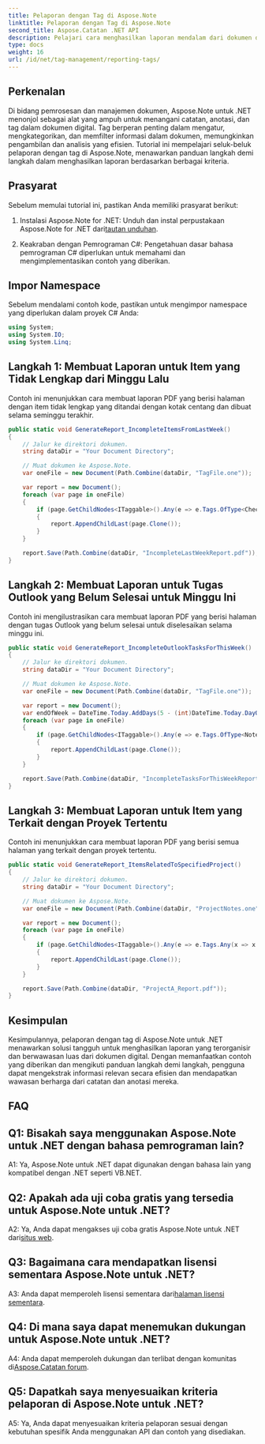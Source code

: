 ```yaml
---
title: Pelaporan dengan Tag di Aspose.Note
linktitle: Pelaporan dengan Tag di Aspose.Note
second_title: Aspose.Catatan .NET API
description: Pelajari cara menghasilkan laporan mendalam dari dokumen digital menggunakan Aspose.Note untuk .NET. Panduan langkah demi langkah disediakan.
type: docs
weight: 16
url: /id/net/tag-management/reporting-tags/
---
```

## Perkenalan

Di bidang pemrosesan dan manajemen dokumen, Aspose.Note untuk .NET menonjol sebagai alat yang ampuh untuk menangani catatan, anotasi, dan tag dalam dokumen digital. Tag berperan penting dalam mengatur, mengkategorikan, dan memfilter informasi dalam dokumen, memungkinkan pengambilan dan analisis yang efisien. Tutorial ini mempelajari seluk-beluk pelaporan dengan tag di Aspose.Note, menawarkan panduan langkah demi langkah dalam menghasilkan laporan berdasarkan berbagai kriteria.

## Prasyarat

Sebelum memulai tutorial ini, pastikan Anda memiliki prasyarat berikut:

1. Instalasi Aspose.Note for .NET: Unduh dan instal perpustakaan Aspose.Note for .NET dari[tautan unduhan](https://releases.aspose.com/note/net/).
   
2. Keakraban dengan Pemrograman C#: Pengetahuan dasar bahasa pemrograman C# diperlukan untuk memahami dan mengimplementasikan contoh yang diberikan.

## Impor Namespace

Sebelum mendalami contoh kode, pastikan untuk mengimpor namespace yang diperlukan dalam proyek C# Anda:

```csharp
using System;
using System.IO;
using System.Linq;
```

## Langkah 1: Membuat Laporan untuk Item yang Tidak Lengkap dari Minggu Lalu

Contoh ini menunjukkan cara membuat laporan PDF yang berisi halaman dengan item tidak lengkap yang ditandai dengan kotak centang dan dibuat selama seminggu terakhir.

```csharp
public static void GenerateReport_IncompleteItemsFromLastWeek()
{
    // Jalur ke direktori dokumen.
    string dataDir = "Your Document Directory";

    // Muat dokumen ke Aspose.Note.
    var oneFile = new Document(Path.Combine(dataDir, "TagFile.one"));

    var report = new Document();
    foreach (var page in oneFile)
    {
        if (page.GetChildNodes<ITaggable>().Any(e => e.Tags.OfType<CheckBox>().Any(x => !x.Checked && DateTime.UtcNow.Subtract(TimeSpan.FromDays(7)) <= x.CreationTime)))
        {
            report.AppendChildLast(page.Clone());
        }
    }

    report.Save(Path.Combine(dataDir, "IncompleteLastWeekReport.pdf"));
}
```

## Langkah 2: Membuat Laporan untuk Tugas Outlook yang Belum Selesai untuk Minggu Ini

Contoh ini mengilustrasikan cara membuat laporan PDF yang berisi halaman dengan tugas Outlook yang belum selesai untuk diselesaikan selama minggu ini.

```csharp
public static void GenerateReport_IncompleteOutlookTasksForThisWeek()
{
    // Jalur ke direktori dokumen.
    string dataDir = "Your Document Directory";

    // Muat dokumen ke Aspose.Note.
    var oneFile = new Document(Path.Combine(dataDir, "TagFile.one"));

    var report = new Document();
    var endOfWeek = DateTime.Today.AddDays(5 - (int)DateTime.Today.DayOfWeek);
    foreach (var page in oneFile)
    {
        if (page.GetChildNodes<ITaggable>().Any(e => e.Tags.OfType<NoteTask>().Any(x => !x.Checked && DateTime.UtcNow.Subtract(TimeSpan.FromDays(7)) <= x.CreationTime && x.DueDate <= endOfWeek)))
        {
            report.AppendChildLast(page.Clone());
        }
    }

    report.Save(Path.Combine(dataDir, "IncompleteTasksForThisWeekReport.pdf"));
}
```

## Langkah 3: Membuat Laporan untuk Item yang Terkait dengan Proyek Tertentu

Contoh ini menunjukkan cara membuat laporan PDF yang berisi semua halaman yang terkait dengan proyek tertentu.

```csharp
public static void GenerateReport_ItemsRelatedToSpecifiedProject()
{
    // Jalur ke direktori dokumen.
    string dataDir = "Your Document Directory";

    // Muat dokumen ke Aspose.Note.
    var oneFile = new Document(Path.Combine(dataDir, "ProjectNotes.one"));

    var report = new Document();
    foreach (var page in oneFile)
    {
        if (page.GetChildNodes<ITaggable>().Any(e => e.Tags.Any(x => x.Label.Contains("Project A"))))
        {
            report.AppendChildLast(page.Clone());
        }
    }

    report.Save(Path.Combine(dataDir, "ProjectA_Report.pdf"));
}
```

## Kesimpulan

Kesimpulannya, pelaporan dengan tag di Aspose.Note untuk .NET menawarkan solusi tangguh untuk menghasilkan laporan yang terorganisir dan berwawasan luas dari dokumen digital. Dengan memanfaatkan contoh yang diberikan dan mengikuti panduan langkah demi langkah, pengguna dapat mengekstrak informasi relevan secara efisien dan mendapatkan wawasan berharga dari catatan dan anotasi mereka.

## FAQ

## Q1: Bisakah saya menggunakan Aspose.Note untuk .NET dengan bahasa pemrograman lain?

A1: Ya, Aspose.Note untuk .NET dapat digunakan dengan bahasa lain yang kompatibel dengan .NET seperti VB.NET.

## Q2: Apakah ada uji coba gratis yang tersedia untuk Aspose.Note untuk .NET?

 A2: Ya, Anda dapat mengakses uji coba gratis Aspose.Note untuk .NET dari[situs web](https://releases.aspose.com/).

## Q3: Bagaimana cara mendapatkan lisensi sementara Aspose.Note untuk .NET?

 A3: Anda dapat memperoleh lisensi sementara dari[halaman lisensi sementara](https://purchase.aspose.com/temporary-license/).

## Q4: Di mana saya dapat menemukan dukungan untuk Aspose.Note untuk .NET?

 A4: Anda dapat memperoleh dukungan dan terlibat dengan komunitas di[Aspose.Catatan forum](https://forum.aspose.com/c/note/28).

## Q5: Dapatkah saya menyesuaikan kriteria pelaporan di Aspose.Note untuk .NET?

A5: Ya, Anda dapat menyesuaikan kriteria pelaporan sesuai dengan kebutuhan spesifik Anda menggunakan API dan contoh yang disediakan.